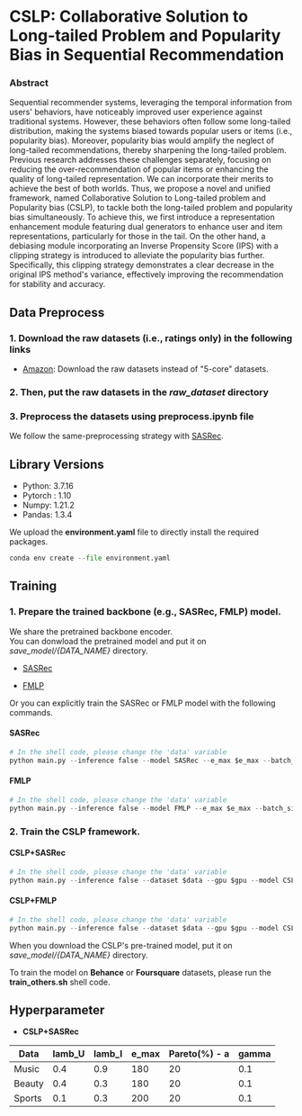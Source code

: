 # **CSLP: Collaborative Solution to Long-tailed Problem and Popularity Bias in Sequential Recommendation**


### Abstract   

Sequential recommender systems, leveraging the temporal information from users' behaviors, have noticeably improved user experience against traditional systems. 
However, these behaviors often follow some long-tailed distribution, making the systems biased towards popular users or items (i.e., popularity bias). Moreover, popularity bias would amplify the neglect of long-tailed recommendations, thereby sharpening the long-tailed problem.
Previous research addresses these challenges separately, focusing on reducing the over-recommendation of popular items or enhancing the quality of long-tailed representation.
We can incorporate their merits to achieve the best of both worlds. Thus, we propose a novel and unified framework, named Collaborative Solution to Long-tailed problem and Popularity bias (CSLP), to tackle both the long-tailed problem and popularity bias simultaneously. 
To achieve this, we first introduce a representation enhancement module featuring dual generators to enhance user and item representations, particularly for those in the tail.
On the other hand, a debiasing module incorporating an Inverse Propensity Score (IPS) with a clipping strategy is introduced to alleviate the popularity bias further. 
Specifically, this clipping strategy demonstrates a clear decrease in the original IPS method's variance, effectively improving the recommendation for stability and accuracy.


## **Data Preprocess**  

### **1. Download the raw datasets (i.e., ratings only) in the following links**  

* [Amazon](https://cseweb.ucsd.edu/~jmcauley/datasets/amazon/links.html): Download the raw datasets instead of "5-core" datasets.

 
### **2. Then, put the raw datasets in the *raw_dataset* directory** 

### **3. Preprocess the datasets using **preprocess.ipynb** file**

We follow the same-preprocessing strategy with [SASRec](https://github.com/kang205/SASRec/blob/master/data/DataProcessing.py).

## **Library Versions**

* Python: 3.7.16  
* Pytorch : 1.10  
* Numpy: 1.21.2  
* Pandas: 1.3.4  

We upload the **environment.yaml** file to directly install the required packages.

``` python  
conda env create --file environment.yaml
``` 

## **Training**



### 1. Prepare the trained backbone (e.g., SASRec, FMLP) model.

We share the pretrained backbone encoder.  
You can donwload the pretrained model and put it on *save_model/{DATA_NAME}* directory.

* [SASRec](https://drive.google.com/drive/folders/1SKpdN_mAyMJgLTLSbqJOi3C9b8zm9Gbp?usp=sharing)

* [FMLP](https://drive.google.com/drive/folders/1D-dWuWKQB1VOwC91w26jjD1CvXqs2qx9?usp=sharing)

Or you can explicitly train the SASRec or FMLP model with the following commands.


#### SASRec  

``` python  
# In the shell code, please change the 'data' variable 
python main.py --inference false --model SASRec --e_max $e_max --batch_size $batch_size --dataset $data --gpu $gpu --pareto_rule $pareto_rule
```  

#### FMLP 

``` python  
# In the shell code, please change the 'data' variable 
python main.py --inference false --model FMLP --e_max $e_max --batch_size $batch_size --dataset $data --gpu $gpu --pareto_rule $pareto_rule
```  



### 2. Train the CSLP framework.


#### CSLP+SASRec  

``` python  
# In the shell code, please change the 'data' variable 
python main.py --inference false --dataset $data --gpu $gpu --model CSLP_SASRec --lamb_u $lamb_u --lamb_i $lamb_i --e_max $e_max --pareto_rule $pareto_rule --batch_size $batch_size
```  

#### CSLP+FMLP  

``` python  
# In the shell code, please change the 'data' variable 
python main.py --inference false --dataset $data --gpu $gpu --model CSLP_FMLP --lamb_u $lamb_u --lamb_i $lamb_i --e_max $e_max --pareto_rule $pareto_rule --batch_size $batch_size
```  


When you download the CSLP's pre-trained model, put it on *save_model/{DATA_NAME}* directory.  


To train the model on **Behance** or **Foursquare** datasets, please run the **train_others.sh** shell code.



## **Hyperparameter**  

* **CSLP+SASRec**


| Data   | lamb_U | lamb_I | e_max | Pareto(%) - a | gamma |
|--------|--------|--------|-------|---------------|-----|
| Music  | 0.4    | 0.9    | 180   | 20            | 0.1 |
| Beauty | 0.4    | 0.3    | 180   | 20            | 0.1 |
| Sports | 0.1    | 0.3    | 200   | 20            | 0.1 |








